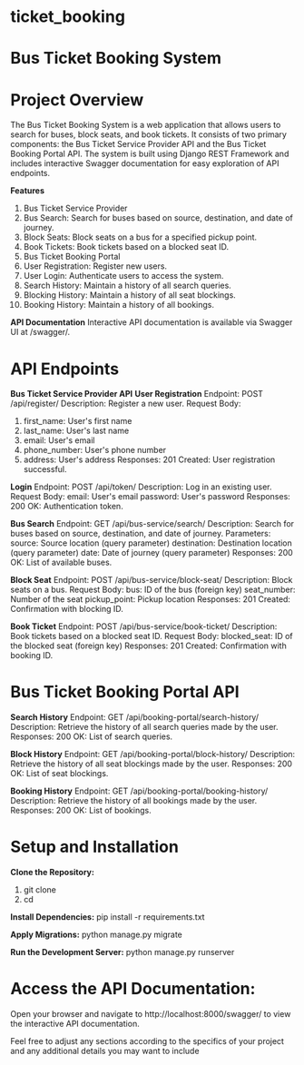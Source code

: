 # ticket_booking

# Bus Ticket Booking System
# Project Overview
The Bus Ticket Booking System is a web application that allows users to search for buses, block seats, and book tickets. It consists of two primary components: the Bus Ticket Service Provider API and the Bus Ticket Booking Portal API. The system is built using Django REST Framework and includes interactive Swagger documentation for easy exploration of API endpoints.

**Features**
1. Bus Ticket Service Provider
2. Bus Search: Search for buses based on source, destination, and date of journey.
3. Block Seats: Block seats on a bus for a specified pickup point.
4. Book Tickets: Book tickets based on a blocked seat ID.
5. Bus Ticket Booking Portal
6. User Registration: Register new users.
7. User Login: Authenticate users to access the system.
8. Search History: Maintain a history of all search queries.
9. Blocking History: Maintain a history of all seat blockings.
10. Booking History: Maintain a history of all bookings.
    
**API Documentation**
Interactive API documentation is available via Swagger UI at /swagger/.

# API Endpoints
**Bus Ticket Service Provider API**
**User Registration**
Endpoint: POST /api/register/
Description: Register a new user.
Request Body:
1. first_name: User's first name
2. last_name: User's last name
3. email: User's email
4. phone_number: User's phone number
5. address: User's address
Responses:
201 Created: User registration successful.
   
**Login**
Endpoint: POST /api/token/
Description: Log in an existing user.
Request Body:
email: User's email
password: User's password
Responses:
200 OK: Authentication token.

**Bus Search**
Endpoint: GET /api/bus-service/search/
Description: Search for buses based on source, destination, and date of journey.
Parameters:
source: Source location (query parameter)
destination: Destination location (query parameter)
date: Date of journey (query parameter)
Responses:
200 OK: List of available buses.

**Block Seat**
Endpoint: POST /api/bus-service/block-seat/
Description: Block seats on a bus.
Request Body:
bus: ID of the bus (foreign key)
seat_number: Number of the seat
pickup_point: Pickup location
Responses:
201 Created: Confirmation with blocking ID.

**Book Ticket**
Endpoint: POST /api/bus-service/book-ticket/
Description: Book tickets based on a blocked seat ID.
Request Body:
blocked_seat: ID of the blocked seat (foreign key)
Responses:
201 Created: Confirmation with booking ID.

# Bus Ticket Booking Portal API
**Search History**
Endpoint: GET /api/booking-portal/search-history/
Description: Retrieve the history of all search queries made by the user.
Responses:
200 OK: List of search queries.

**Block History**
Endpoint: GET /api/booking-portal/block-history/
Description: Retrieve the history of all seat blockings made by the user.
Responses:
200 OK: List of seat blockings.

**Booking History**
Endpoint: GET /api/booking-portal/booking-history/
Description: Retrieve the history of all bookings made by the user.
Responses:
200 OK: List of bookings.

# Setup and Installation
**Clone the Repository:**
1. git clone <repository-url>
2. cd <repository-directory>

**Install Dependencies:**
pip install -r requirements.txt

**Apply Migrations:**
python manage.py migrate

**Run the Development Server:**
python manage.py runserver

# Access the API Documentation:
Open your browser and navigate to http://localhost:8000/swagger/ to view the interactive API documentation.

Feel free to adjust any sections according to the specifics of your project and any additional details you may want to include
